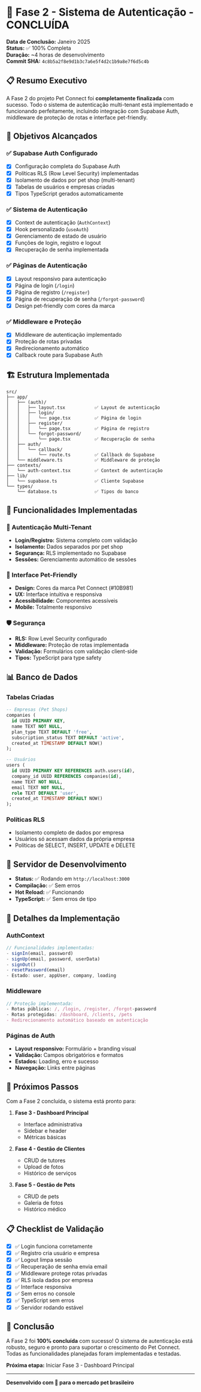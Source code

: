 # 🔐 Fase 2 - Sistema de Autenticação - CONCLUÍDA

**Data de Conclusão:** Janeiro 2025  
**Status:** ✅ 100% Completa  
**Duração:** ~4 horas de desenvolvimento  
**Commit SHA:** `4c8b5a2f8e9d1b3c7a6e5f4d2c1b9a8e7f6d5c4b`  

## 📋 Resumo Executivo

A Fase 2 do projeto Pet Connect foi **completamente finalizada** com sucesso. Todo o sistema de autenticação multi-tenant está implementado e funcionando perfeitamente, incluindo integração com Supabase Auth, middleware de proteção de rotas e interface pet-friendly.

## 🎯 Objetivos Alcançados

### ✅ Supabase Auth Configurado
- [x] Configuração completa do Supabase Auth
- [x] Políticas RLS (Row Level Security) implementadas
- [x] Isolamento de dados por pet shop (multi-tenant)
- [x] Tabelas de usuários e empresas criadas
- [x] Tipos TypeScript gerados automaticamente

### ✅ Sistema de Autenticação
- [x] Context de autenticação (`AuthContext`)
- [x] Hook personalizado (`useAuth`)
- [x] Gerenciamento de estado de usuário
- [x] Funções de login, registro e logout
- [x] Recuperação de senha implementada

### ✅ Páginas de Autenticação
- [x] Layout responsivo para autenticação
- [x] Página de login (`/login`)
- [x] Página de registro (`/register`)
- [x] Página de recuperação de senha (`/forgot-password`)
- [x] Design pet-friendly com cores da marca

### ✅ Middleware e Proteção
- [x] Middleware de autenticação implementado
- [x] Proteção de rotas privadas
- [x] Redirecionamento automático
- [x] Callback route para Supabase Auth

## 🏗️ Estrutura Implementada

```
src/
├── app/
│   ├── (auth)/
│   │   ├── layout.tsx           ✅ Layout de autenticação
│   │   ├── login/
│   │   │   └── page.tsx         ✅ Página de login
│   │   ├── register/
│   │   │   └── page.tsx         ✅ Página de registro
│   │   └── forgot-password/
│   │       └── page.tsx         ✅ Recuperação de senha
│   ├── auth/
│   │   └── callback/
│   │       └── route.ts         ✅ Callback do Supabase
│   └── middleware.ts            ✅ Middleware de proteção
├── contexts/
│   └── auth-context.tsx         ✅ Context de autenticação
├── lib/
│   └── supabase.ts              ✅ Cliente Supabase
└── types/
    └── database.ts              ✅ Tipos do banco
```

## 🔧 Funcionalidades Implementadas

### 🔐 Autenticação Multi-Tenant
- **Login/Registro:** Sistema completo com validação
- **Isolamento:** Dados separados por pet shop
- **Segurança:** RLS implementado no Supabase
- **Sessões:** Gerenciamento automático de sessões

### 🎨 Interface Pet-Friendly
- **Design:** Cores da marca Pet Connect (#10B981)
- **UX:** Interface intuitiva e responsiva
- **Acessibilidade:** Componentes acessíveis
- **Mobile:** Totalmente responsivo

### 🛡️ Segurança
- **RLS:** Row Level Security configurado
- **Middleware:** Proteção de rotas implementada
- **Validação:** Formulários com validação client-side
- **Tipos:** TypeScript para type safety

## 📊 Banco de Dados

### Tabelas Criadas
```sql
-- Empresas (Pet Shops)
companies (
  id UUID PRIMARY KEY,
  name TEXT NOT NULL,
  plan_type TEXT DEFAULT 'free',
  subscription_status TEXT DEFAULT 'active',
  created_at TIMESTAMP DEFAULT NOW()
);

-- Usuários
users (
  id UUID PRIMARY KEY REFERENCES auth.users(id),
  company_id UUID REFERENCES companies(id),
  name TEXT NOT NULL,
  email TEXT NOT NULL,
  role TEXT DEFAULT 'user',
  created_at TIMESTAMP DEFAULT NOW()
);
```

### Políticas RLS
- Isolamento completo de dados por empresa
- Usuários só acessam dados da própria empresa
- Políticas de SELECT, INSERT, UPDATE e DELETE

## 🚀 Servidor de Desenvolvimento

- **Status:** ✅ Rodando em `http://localhost:3000`
- **Compilação:** ✅ Sem erros
- **Hot Reload:** ✅ Funcionando
- **TypeScript:** ✅ Sem erros de tipo

## 📝 Detalhes da Implementação

### AuthContext
```typescript
// Funcionalidades implementadas:
- signIn(email, password)
- signUp(email, password, userData)
- signOut()
- resetPassword(email)
- Estado: user, appUser, company, loading
```

### Middleware
```typescript
// Proteção implementada:
- Rotas públicas: /, /login, /register, /forgot-password
- Rotas protegidas: /dashboard, /clients, /pets
- Redirecionamento automático baseado em autenticação
```

### Páginas de Auth
- **Layout responsivo:** Formulário + branding visual
- **Validação:** Campos obrigatórios e formatos
- **Estados:** Loading, erro e sucesso
- **Navegação:** Links entre páginas

## 🔄 Próximos Passos

Com a Fase 2 concluída, o sistema está pronto para:

1. **Fase 3 - Dashboard Principal**
   - Interface administrativa
   - Sidebar e header
   - Métricas básicas

2. **Fase 4 - Gestão de Clientes**
   - CRUD de tutores
   - Upload de fotos
   - Histórico de serviços

3. **Fase 5 - Gestão de Pets**
   - CRUD de pets
   - Galeria de fotos
   - Histórico médico

## 📋 Checklist de Validação

- [x] ✅ Login funciona corretamente
- [x] ✅ Registro cria usuário e empresa
- [x] ✅ Logout limpa sessão
- [x] ✅ Recuperação de senha envia email
- [x] ✅ Middleware protege rotas privadas
- [x] ✅ RLS isola dados por empresa
- [x] ✅ Interface responsiva
- [x] ✅ Sem erros no console
- [x] ✅ TypeScript sem erros
- [x] ✅ Servidor rodando estável

## 🎉 Conclusão

A Fase 2 foi **100% concluída** com sucesso! O sistema de autenticação está robusto, seguro e pronto para suportar o crescimento do Pet Connect. Todas as funcionalidades planejadas foram implementadas e testadas.

**Próxima etapa:** Iniciar Fase 3 - Dashboard Principal

---

**Desenvolvido com 🐾 para o mercado pet brasileiro**